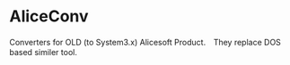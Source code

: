 # AliceConv
Converters for OLD (to System3.x) Alicesoft Product.　They replace DOS based similer tool.
